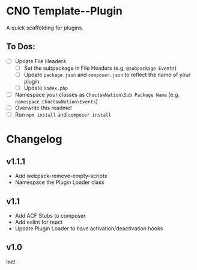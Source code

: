 # CNO Template--Plugin

A quick scaffolding for plugins.

## To Dos:

- [ ] Update File Headers
	- [ ] Set the subpackage in File Headers (e.g. `@subpackage Events`)
	- [ ] Update `package.json` and `composer.json` to reflect the name of your plugin
	- [ ] Update `index.php`
- [ ] Namespace your classes as `ChoctawNation\Sub Package Name` (e.g. `namespace ChoctawNation\Events`)
- [ ] Overwrite this readme!
- [ ] Run `npm install` and `composer install`

# Changelog

## v1.1.1

- Add webpack-remove-empty-scripts
- Namespace the Plugin Loader class

## v1.1

- Add ACF Stubs to composer
- Add eslint for react
- Update Plugin Loader to have activation/deactivation hooks

## v1.0

Init!
